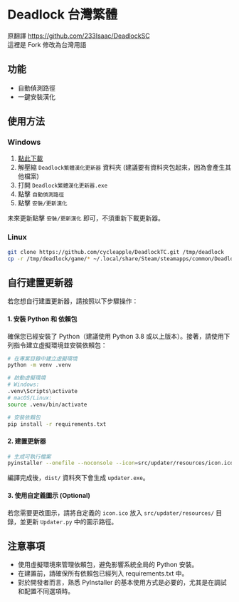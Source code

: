 # Deadlock 台灣繁體

原翻譯 https://github.com/233Isaac/DeadlockSC  
這裡是 Fork 修改為台灣用語

## 功能

- 自動偵測路徑
- 一鍵安裝漢化

## 使用方法

### Windows
1. [點此下載](https://github.com/cycleapple/DeadlockTC/releases/download/v1.4.0/Deadlock.v1.4.0.zip)
2. 解壓縮 `Deadlock繁體漢化更新器` 資料夾 (建議要有資料夾包起來，因為會產生其他檔案)
3. 打開 `Deadlock繁體漢化更新器.exe`
4. 點擊 `自動偵測路徑`
5. 點擊 `安裝/更新漢化`

未來更新點擊 `安裝/更新漢化` 即可，不須重新下載更新器。

### Linux
```sh
git clone https://github.com/cycleapple/DeadlockTC.git /tmp/deadlock
cp -r /tmp/deadlock/game/* ~/.local/share/Steam/steamapps/common/Deadlock/game
```

## 自行建置更新器

若您想自行建置更新器，請按照以下步驟操作：

#### 1. 安裝 Python 和 依賴包

確保您已經安裝了 Python（建議使用 Python 3.8 或以上版本）。接著，請使用下列指令建立虛擬環境並安裝依賴包：

```bash
# 在專案目錄中建立虛擬環境
python -m venv .venv

# 啟動虛擬環境
# Windows:
.venv\Scripts\activate
# macOS/Linux:
source .venv/bin/activate

# 安裝依賴包
pip install -r requirements.txt
```

#### 2. 建置更新器
```bash
# 生成可執行檔案
pyinstaller --onefile --noconsole --icon=src/updater/resources/icon.ico Updater.spec
```
編譯完成後，`dist/` 資料夾下會生成 `updater.exe`。

#### 3. 使用自定義圖示 (Optional)
若您需要更改圖示，請將自定義的 `icon.ico` 放入 `src/updater/resources/` 目錄，並更新 `Updater.py` 中的圖示路徑。

## 注意事項

- 使用虛擬環境來管理依賴包，避免影響系統全局的 Python 安裝。
- 在建置前，請確保所有依賴包已經列入 requirements.txt 中。
- 對於開發者而言，熟悉 PyInstaller 的基本使用方式是必要的，尤其是在調試和配置不同選項時。
